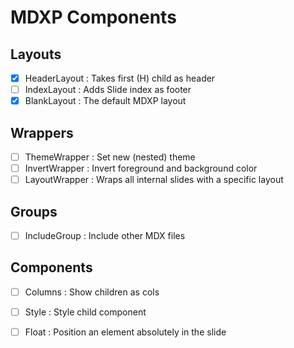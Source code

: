 # MDXP Components

## Layouts
  - [X] HeaderLayout : Takes first (H) child as header
  - [ ] IndexLayout : Adds Slide index as footer
  - [X] BlankLayout : The default MDXP layout

## Wrappers
  - [ ] ThemeWrapper : Set new (nested) theme
  - [ ] InvertWrapper : Invert foreground and background color
  - [ ] LayoutWrapper : Wraps all internal slides with a specific layout

## Groups
  - [ ] IncludeGroup : Include other MDX files

## Components
  - [ ] Columns : Show children as cols
  - [ ] Style : Style child component
  - [ ] Float : Position an element absolutely in the slide

